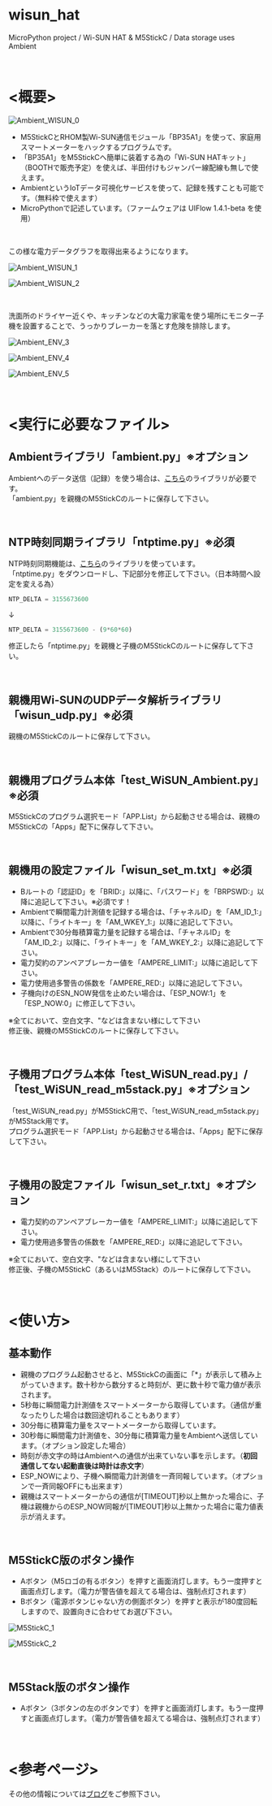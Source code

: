 # wisun_hat
MicroPython project / Wi-SUN HAT & M5StickC / Data storage uses Ambient

<br>

# <概要>

![Ambient_WISUN_0](https://kitto-yakudatsu.com/wp/wp-content/uploads/2019/10/Wi-SUN構成イメージ.png)

* M5StickCとRHOM製Wi-SUN通信モジュール「BP35A1」を使って、家庭用スマートメーターをハックするプログラムです。
* 「BP35A1」をM5StickCへ簡単に装着する為の「Wi-SUN HATキット」（BOOTHで販売予定）を使えば、半田付けもジャンパー線配線も無しで使えます。
* AmbientというIoTデータ可視化サービスを使って、記録を残すことも可能です。（無料枠で使えます）
* MicroPythonで記述しています。（ファームウェアは UIFlow 1.4.1-beta を使用）

<br>

この様な電力データグラフを取得出来るようになります。

![Ambient_WISUN_1](https://kitto-yakudatsu.com/wp/wp-content/uploads/2019/10/瞬間電力計測値.png)

![Ambient_WISUN_2](https://kitto-yakudatsu.com/wp/wp-content/uploads/2019/10/30分毎積算電力量.png)

<br>

洗面所のドライヤー近くや、キッチンなどの大電力家電を使う場所にモニター子機を設置することで、うっかりブレーカーを落とす危険を排除します。

![Ambient_ENV_3](https://kitto-yakudatsu.com/wp/wp-content/uploads/2019/10/P1180703.jpg)

![Ambient_ENV_4](https://kitto-yakudatsu.com/wp/wp-content/uploads/2019/10/P1180702.jpg)

![Ambient_ENV_5](https://kitto-yakudatsu.com/wp/wp-content/uploads/2019/10/P1180705.jpg)

<br>

# <実行に必要なファイル>

## Ambientライブラリ「ambient.py」※オプション
Ambientへのデータ送信（記録）を使う場合は、[こちら](https://github.com/AmbientDataInc/ambient-python-lib)のライブラリが必要です。<br>
「ambient.py」を親機のM5StickCのルートに保存して下さい。<br>

<br>

## NTP時刻同期ライブラリ「ntptime.py」**※必須**
NTP時刻同期機能は、[こちら](https://github.com/micropython/micropython/blob/master/ports/esp8266/modules/ntptime.py)のライブラリを使っています。<br>
「ntptime.py」をダウンロードし、下記部分を修正して下さい。（日本時間へ設定を変える為）<br>

```python
NTP_DELTA = 3155673600
```

↓<br>

```python
NTP_DELTA = 3155673600 - (9*60*60)
```

修正したら「ntptime.py」を親機と子機のM5StickCのルートに保存して下さい。<br>

<br>

## 親機用Wi-SUNのUDPデータ解析ライブラリ「wisun_udp.py」**※必須**
親機のM5StickCのルートに保存して下さい。<br>

<br>

## 親機用プログラム本体「test_WiSUN_Ambient.py」**※必須**
M5StickCのプログラム選択モード「APP.List」から起動させる場合は、親機のM5StickCの「Apps」配下に保存して下さい。<br>

<br>

## 親機用の設定ファイル「wisun_set_m.txt」**※必須**

* Bルートの「認証ID」を「BRID:」以降に、「パスワード」を「BRPSWD:」以降に追記して下さい。※必須です！
* Ambientで瞬間電力計測値を記録する場合は、「チャネルID」を「AM_ID_1:」以降に、「ライトキー」を「AM_WKEY_1:」以降に追記して下さい。
* Ambientで30分毎積算電力量を記録する場合は、「チャネルID」を「AM_ID_2:」以降に、「ライトキー」を「AM_WKEY_2:」以降に追記して下さい。
* 電力契約のアンペアブレーカー値を「AMPERE_LIMIT:」以降に追記して下さい。
* 電力使用過多警告の係数を「AMPERE_RED:」以降に追記して下さい。
* 子機向けのESN_NOW発信を止めたい場合は、「ESP_NOW:1」を「ESP_NOW:0」に修正して下さい。

※全てにおいて、空白文字、"などは含まない様にして下さい<br>
修正後、親機のM5StickCのルートに保存して下さい。<br>

<br>

## 子機用プログラム本体「test_WiSUN_read.py」/「test_WiSUN_read_m5stack.py」**※オプション**
「test_WiSUN_read.py」がM5StickC用で、「test_WiSUN_read_m5stack.py」がM5Stack用です。<br>
プログラム選択モード「APP.List」から起動させる場合は、「Apps」配下に保存して下さい。<br>

<br>

## 子機用の設定ファイル「wisun_set_r.txt」**※オプション**

* 電力契約のアンペアブレーカー値を「AMPERE_LIMIT:」以降に追記して下さい。
* 電力使用過多警告の係数を「AMPERE_RED:」以降に追記して下さい。

※全てにおいて、空白文字、"などは含まない様にして下さい<br>
修正後、子機のM5StickC（あるいはM5Stack）のルートに保存して下さい。<br>

<br>

# <使い方>

## 基本動作

- 親機のプログラム起動させると、M5StickCの画面に「*」が表示して積み上がっていきます。数十秒から数分すると時刻が、更に数十秒で電力値が表示されます。
- 5秒毎に瞬間電力計測値をスマートメーターから取得しています。（通信が重なったりした場合は数回途切れることもあります）
- 30分毎に積算電力量をスマートメーターから取得しています。
- 30秒毎に瞬間電力計測値を、30分毎に積算電力量をAmbientへ送信しています。（オプション設定した場合）
- 時刻が赤文字の時はAmbientへの通信が出来ていない事を示します。（**初回通信してない起動直後は時計は赤文字**）
- ESP_NOWにより、子機へ瞬間電力計測値を一斉同報しています。（オプションで一斉同報OFFにも出来ます）
- 親機はスマートメーターからの通信が[TIMEOUT]秒以上無かった場合に、子機は親機からのESP_NOW同報が[TIMEOUT]秒以上無かった場合に電力値表示が消えます。

<br>

## M5StickC版のボタン操作

- Aボタン（M5ロゴの有るボタン）を押すと画面消灯します。もう一度押すと画面点灯します。（電力が警告値を超えてる場合は、強制点灯されます）
- Bボタン（電源ボタンじゃない方の側面ボタン）を押すと表示が180度回転しますので、設置向きに合わせてお選び下さい。

![M5StickC_1](https://kitto-yakudatsu.com/wp/wp-content/uploads/2019/10/P1180699.jpg)

![M5StickC_2](https://kitto-yakudatsu.com/wp/wp-content/uploads/2019/10/P1180700.jpg)

<br>

## M5Stack版のボタン操作

- Aボタン（3ボタンの左のボタンです）を押すと画面消灯します。もう一度押すと画面点灯します。（電力が警告値を超えてる場合は、強制点灯されます）

<br>

# <参考ページ>
その他の情報については[ブログ](https://kitto-yakudatsu.com/archives/7206)をご参照下さい。<br>
